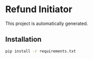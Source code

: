 # Refund Initiator

This project is automatically generated.

## Installation

```sh
pip install -r requirements.txt
```
